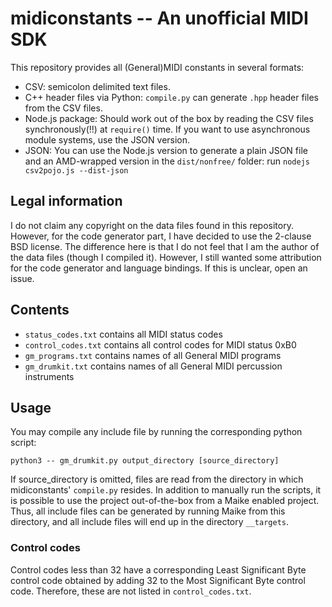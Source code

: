 ﻿
# midiconstants -- An unofficial MIDI SDK
This repository provides all (General)MIDI constants in several formats:
  * CSV: semicolon delimited text files.
  * C++ header files via Python:
    `compile.py` can generate `.hpp` header files from the CSV files.
  * Node.js package: Should work out of the box by reading the CSV files
    synchronously(!!) at `require()` time.
    If you want to use asynchronous module systems, use the JSON version.
  * JSON: You can use the Node.js version to generate a plain JSON file
    and an AMD-wrapped version in the `dist/nonfree/` folder:
    run `nodejs csv2pojo.js --dist-json`




## Legal information
I do not claim any copyright on the data files found in this repository. However,
for the code generator part, I have decided to use the 2-clause BSD license. The
difference here is that I do not feel that I am the author of the data files
(though I compiled it). However, I still wanted some attribution for the code
generator and language bindings. If this is unclear, open an issue.

## Contents
 * `status_codes.txt` contains all MIDI status codes
 * `control_codes.txt` contains all control codes for MIDI status 0xB0
 * `gm_programs.txt` contains names of all General MIDI programs
 * `gm_drumkit.txt` contains names of all General MIDI percussion instruments

## Usage
You may compile any include file by running the corresponding python script:

    python3 -- gm_drumkit.py output_directory [source_directory]

If source_directory is omitted, files are read from the directory in which
midiconstants' `compile.py` resides.
In addition to manually run the scripts, it is possible to use the project
out-of-the-box from a Maike enabled project. Thus, all include files can be
generated by running Maike from this directory, and all include files will end
up in the directory `__targets`.

### Control codes
Control codes less than 32 have a corresponding Least Significant Byte control
code obtained by adding 32 to the Most Significant Byte control code. Therefore,
these are not listed in `control_codes.txt`.


